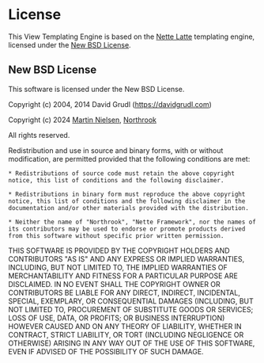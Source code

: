 # License

This View Templating Engine is based on the [Nette Latte](https://github.com/nette/latte) templating engine, licensed under the [New BSD License](https://github.com/nette/latte?tab=License-1-ov-file).

## New BSD License

This software is licensed under the New BSD License.

Copyright (c) 2004, 2014 David Grudl (https://davidgrudl.com)

Copyright (c) 2024 [Martin Nielsen](https://github.com/martinlikescoffee), [Northrook](https://github.com/northrook)

All rights reserved.

Redistribution and use in source and binary forms, with or without modification,
are permitted provided that the following conditions are met:

    * Redistributions of source code must retain the above copyright notice, this list of conditions and the following disclaimer.

    * Redistributions in binary form must reproduce the above copyright notice, this list of conditions and the following disclaimer in the documentation and/or other materials provided with the distribution.

    * Neither the name of "Northrook", "Nette Framework", nor the names of its contributors may be used to endorse or promote products derived from this software without specific prior written permission.

THIS SOFTWARE IS PROVIDED BY THE COPYRIGHT HOLDERS AND CONTRIBUTORS
"AS IS" AND ANY EXPRESS OR IMPLIED WARRANTIES, INCLUDING, BUT NOT
LIMITED TO, THE IMPLIED WARRANTIES OF MERCHANTABILITY AND FITNESS FOR
A PARTICULAR PURPOSE ARE DISCLAIMED. IN NO EVENT SHALL THE COPYRIGHT OWNER OR
CONTRIBUTORS BE LIABLE FOR ANY DIRECT, INDIRECT, INCIDENTAL, SPECIAL,
EXEMPLARY, OR CONSEQUENTIAL DAMAGES (INCLUDING, BUT NOT LIMITED TO,
PROCUREMENT OF SUBSTITUTE GOODS OR SERVICES; LOSS OF USE, DATA, OR
PROFITS; OR BUSINESS INTERRUPTION) HOWEVER CAUSED AND ON ANY THEORY OF
LIABILITY, WHETHER IN CONTRACT, STRICT LIABILITY, OR TORT (INCLUDING
NEGLIGENCE OR OTHERWISE) ARISING IN ANY WAY OUT OF THE USE OF THIS
SOFTWARE, EVEN IF ADVISED OF THE POSSIBILITY OF SUCH DAMAGE.
